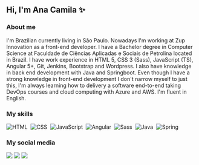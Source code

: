 ## Hi, I'm Ana Camila ✨

### About me
<p>I'm Brazilian currently living in São Paulo. Nowadays I'm working at Zup Innovation as a front-end developer. I have a Bachelor degree in Computer Science at Faculdade de Ciências Aplicadas e Sociais de Petrolina located in Brazil. I have work experience in HTML 5, CSS 3 (Sass), JavaScript (TS), Angular 5+, Git, Jenkins, Bootstrap and Wordpress. I also have knowledge in back end development with Java and Springboot. Even though I have a strong knowledge in front-end development I don't narrow myself to just this, I'm always learning how to delivery a software end-to-end taking DevOps courses and cloud computing with Azure and AWS. I'm fluent in English. </p>

### My skills

![HTML](https://img.shields.io/badge/-HTML-fcf7ff?style=flat&logo=html5)&nbsp;
![CSS](https://img.shields.io/badge/-CSS-fcf7ff?style=flat&logo=CSS3&logoColor=1572B6)&nbsp;
![JavaScript](https://img.shields.io/badge/-JavaScript-fcf7ff?style=flat&logo=javascript)&nbsp;
![Angular](https://img.shields.io/badge/-Angular-fcf7ff?style=flat&logo=angular&logoColor=DD0031)&nbsp;
![Sass](https://img.shields.io/badge/-Sass-fcf7ff?style=flat&logo=sass)&nbsp;
![Java](https://img.shields.io/badge/-Java-fcf7ff?style=flat&logo=java&logoColor=007396)&nbsp;
![Spring](https://img.shields.io/badge/-Spring-fcf7ff?style=flat&logo=spring)&nbsp;

### My social media

<a href="https://acamilass.dev/"><img src="https://img.shields.io/badge/-acamilass.dev-53A6BE?style=flat-square&logo=headspace&logoColor=white"/></a>
<a href="https://www.linkedin.com/in/anacamilass/"><img src="https://img.shields.io/badge/-Ana_Camila_Santos-0077B5?style=flat-square&logo=Linkedin&logoColor=white"/></a>
<a href="https://acamilass.medium.com/"><img src="https://img.shields.io/badge/-acamilass-12100e?style=flat-square&logo=medium&logoColor=white"/></a>
<!--
<a href="https://www.facebook.com/acamilass/"><img src="https://img.shields.io/badge/-Ana_Camila_Santos-1877f2?style=flat-square&logo=facebook&logoColor=white"/></a>
<a href="https://www.instagram.com/s.anacamila/"><img src="https://img.shields.io/badge/-s.anacamila-E4405F?style=flat-square&logo=instagram&logoColor=white"/></a>
-->
<!--
**acamilass/acamilass** is a ✨ _special_ ✨ repository because its `README.md` (this file) appears on your GitHub profile.

Here are some ideas to get you started:

- 🔭 I’m currently working on ...
- 🌱 I’m currently learning ...
- 👯 I’m looking to collaborate on ...
- 🤔 I’m looking for help with ...
- 💬 Ask me about ...
- 📫 How to reach me: ...
- 😄 Pronouns: ...
- ⚡ Fun fact: ...
-->
